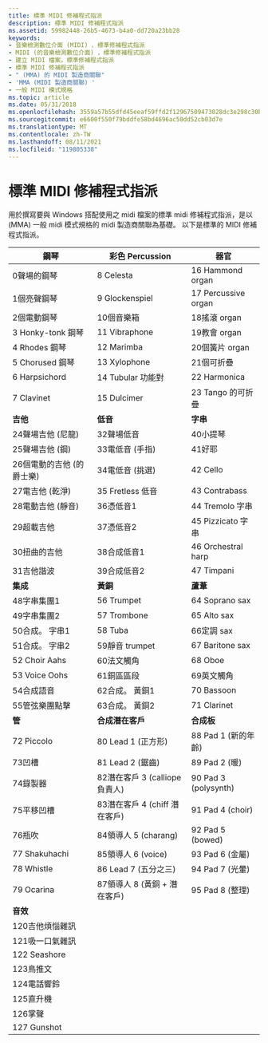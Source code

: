 ```yaml
---
title: 標準 MIDI 修補程式指派
description: 標準 MIDI 修補程式指派
ms.assetid: 59982448-26b5-4673-b4a0-dd720a23bb28
keywords:
- 音樂檢測數位介面 (MIDI) 、標準修補程式指派
- MIDI (的音樂檢測數位介面) ，標準修補程式指派
- 建立 MIDI 檔案，標準修補程式指派
- 標準 MIDI 修補程式指派
- " (MMA) 的 MIDI 製造商關聯"
- 'MMA (MIDI 製造商關聯) '
- 一般 MIDI 模式規格
ms.topic: article
ms.date: 05/31/2018
ms.openlocfilehash: 3559a57b55dfd45eeaf59ffd2f12967509473028dc3e298c30b37d6602719742
ms.sourcegitcommit: e6600f550f79bddfe58bd4696ac50dd52cb03d7e
ms.translationtype: MT
ms.contentlocale: zh-TW
ms.lasthandoff: 08/11/2021
ms.locfileid: "119805338"
---
```

# <a name="standard-midi-patch-assignments"></a>標準 MIDI 修補程式指派

用於撰寫要與 Windows 搭配使用之 midi 檔案的標準 midi 修補程式指派，是以 (MMA) 一般 midi 模式規格的 midi 製造商關聯為基礎。 以下是標準的 MIDI 修補程式指派。



| 鋼琴                      | 彩色 Percussion      | 器官                |
|----------------------------|---------------------------|----------------------|
| 0聲場的鋼琴     | 8 Celesta                 | 16 Hammond organ     |
| 1個亮聲鋼琴    | 9 Glockenspiel            | 17 Percussive organ  |
| 2個電動鋼琴     | 10個音樂箱              | 18搖滾 organ        |
| 3 Honky-tonk 鋼琴         | 11 Vibraphone             | 19教會 organ      |
| 4 Rhodes 鋼琴             | 12 Marimba                | 20個簧片 organ        |
| 5 Chorused 鋼琴           | 13 Xylophone              | 21個可折疊         |
| 6 Harpsichord              | 14 Tubular 功能對          | 22 Harmonica         |
| 7 Clavinet                 | 15 Dulcimer               | 23 Tango 的可折疊   |
| **吉他**                 | **低音**                  | **字串**          |
| 24聲場吉他 (尼龍)  | 32聲場低音          | 40小提琴            |
| 25聲場吉他 (鋼)  | 33電低音 (手指)  | 41好耶             |
| 26個電動的吉他 (的爵士樂)   | 34電低音 (挑選)    | 42 Cello             |
| 27電吉他 (乾淨)  | 35 Fretless 低音          | 43 Contrabass        |
| 28電動吉他 (靜音)  | 36憑低音1            | 44 Tremolo 字串   |
| 29超載吉他       | 37憑低音2            | 45 Pizzicato 字串 |
| 30扭曲的吉他       | 38合成低音1           | 46 Orchestral harp   |
| 31吉他諧波        | 39合成低音2           | 47 Timpani           |
| **集成**               | **黃銅**                 | **蘆葦**             |
| 48字串集團1       | 56 Trumpet                | 64 Soprano sax       |
| 49字串集團2       | 57 Trombone               | 65 Alto sax          |
| 50合成。 字串1        | 58 Tuba                   | 66定調 sax         |
| 51合成。 字串2        | 59靜音 trumpet          | 67 Baritone sax      |
| 52 Choir Aahs              | 60法文觸角            | 68 Oboe              |
| 53 Voice Oohs              | 61銅區區段          | 69英文觸角      |
| 54合成語音             | 62合成。 黃銅1         | 70 Bassoon           |
| 55管弦樂團點擊           | 63合成。 黃銅2         | 71 Clarinet          |
| **管**                   | **合成潛在客戶**            | **合成板**        |
| 72 Piccolo                 | 80 Lead 1 (正方形)         | 88 Pad 1 (新的年齡)    |
| 73凹槽                   | 81 Lead 2 (鋸齒)       | 89 Pad 2 (暖)       |
| 74錄製器                | 82潛在客戶 3 (calliope 負責人)  | 90 Pad 3 (polysynth)  |
| 75平移凹槽               | 83潛在客戶 4 (chiff 潛在客戶)     | 91 Pad 4 (choir)      |
| 76瓶吹             | 84領導人 5 (charang)        | 92 Pad 5 (bowed)      |
| 77 Shakuhachi              | 85領導人 6 (voice)          | 93 Pad 6 (金屬)   |
| 78 Whistle                 | 86 Lead 7 (五分之三)         | 94 Pad 7 (光暈)       |
| 79 Ocarina                 | 87領導人 8 (黃銅 + 潛在客戶)   | 95 Pad 8 (整理)      |
| **音效**          |                           |                      |
| 120吉他煩惱雜訊      |                           |                      |
| 121吸一口氣雜訊           |                           |                      |
| 122 Seashore               |                           |                      |
| 123鳥推文             |                           |                      |
| 124電話響鈴         |                           |                      |
| 125直升機             |                           |                      |
| 126掌聲               |                           |                      |
| 127 Gunshot                |                           |                      |



 

 

 




